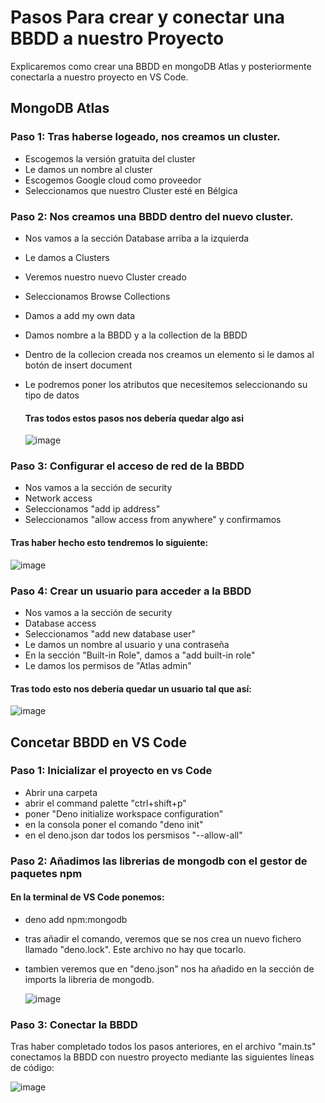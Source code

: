 # Pasos Para crear y conectar una BBDD a nuestro Proyecto

Explicaremos como crear una BBDD en mongoDB Atlas y posteriormente conectarla a nuestro proyecto en VS Code.

## MongoDB Atlas

### Paso 1: Tras haberse logeado, nos creamos un cluster. 
   - Escogemos la versión gratuita del cluster
   - Le damos un nombre al cluster
   - Escogemos Google cloud como proveedor
   - Seleccionamos que nuestro Cluster esté en Bélgica

### Paso 2: Nos creamos una BBDD dentro del nuevo cluster.
  - Nos vamos a la sección Database arriba a la izquierda 
  - Le damos a Clusters
  - Veremos nuestro nuevo Cluster creado
  - Seleccionamos Browse Collections
  - Damos a add my own data
  - Damos nombre a la BBDD y a la collection de la BBDD
  - Dentro de la collecion creada nos creamos un elemento si le damos al botón de insert document
  - Le podremos poner los atributos que necesitemos  seleccionando su tipo de datos
    
    #### Tras todos estos pasos nos debería quedar algo asi
    ![image](https://github.com/user-attachments/assets/dd9ee128-8a2a-4ec8-806a-1825e42dea02)

### Paso 3: Configurar el acceso de red de la BBDD
   - Nos vamos a la sección de security
   - Network access
   - Seleccionamos "add ip address"
   - Seleccionamos "allow access from anywhere" y confirmamos

   #### Tras haber hecho esto tendremos lo siguiente:
   ![image](https://github.com/user-attachments/assets/ab44ecd3-d1f3-47fd-acbf-53962181c2f2)

### Paso 4: Crear un usuario para acceder a la BBDD
   - Nos vamos a la sección de security 
   - Database access
   - Seleccionamos "add new database user"
   - Le damos un nombre al usuario y una contraseña
   - En la sección "Built-in Role", damos a "add built-in role"
   - Le damos los permisos de "Atlas admin"

   #### Tras todo esto nos debería quedar un usuario tal que así: 
   ![image](https://github.com/user-attachments/assets/7cb4c827-9e3b-4636-8f9d-b86c65641aac)

## Concetar BBDD en VS Code

### Paso 1: Inicializar el proyecto en vs Code
   - Abrir una carpeta 
   - abrir el command palette "ctrl+shift+p"
   - poner "Deno initialize workspace configuration"
   - en la consola poner el comando "deno init"
   - en el deno.json dar todos los persmisos "--allow-all"

### Paso 2: Añadimos las librerias de mongodb con el gestor de paquetes npm
   #### En la terminal de VS Code ponemos:
   - deno add npm:mongodb
   - tras añadir el comando, veremos que se nos crea un nuevo fichero llamado "deno.lock". Este archivo no hay que tocarlo.
   - tambien veremos que en "deno.json" nos ha añadido en la sección de imports la libreria de mongodb.
     
     ![image](https://github.com/user-attachments/assets/cee48d31-5d4a-4055-8a10-dced7b640ccb)

### Paso 3: Conectar la BBDD
 Tras haber completado todos los pasos anteriores, en el archivo "main.ts" conectamos la BBDD con nuestro proyecto mediante las siguientes líneas de código:

 ![image](https://github.com/user-attachments/assets/dc2d99b8-34cf-4fde-95cf-fd9c0d8d8d4c)
 
